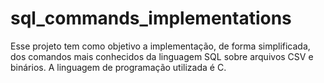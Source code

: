 # sql_commands_implementations
Esse projeto tem como objetivo a implementação, de forma simplificada, dos comandos mais conhecidos da linguagem SQL sobre arquivos CSV e binários. A linguagem de programação utilizada é C.
